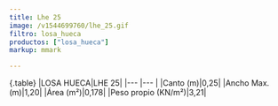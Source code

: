 ```yaml
---
title: Lhe 25
image: /v1544699760/lhe_25.gif
filtro: losa_hueca
productos: ["losa_hueca"]
markup: mmark

---
```

{.table}
|LOSA HUECA|LHE 25|
|--- |--- |
|Canto (m)|0,25|
|Ancho Max. (m)|1,20|
|Área (m²)|0,178|
|Peso propio (KN/m²)|3,21|
